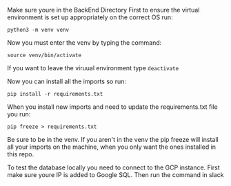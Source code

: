 Make sure youre in the BackEnd Directory
First to ensure the virtual environment is set up appropriately on the correct OS run:
```
python3 -m venv venv
```
Now you must enter the venv by typing the command:
```
source venv/bin/activate
```
If you want to leave the viruual environment type `deactivate`

Now you can install all the imports so run:
```
pip install -r requirements.txt 
```
When you install new imports and need to update the requirements.txt file you run:
```
pip freeze > requirements.txt
```
Be sure to be in the venv. If you aren't in the venv the pip freeze will install all
your imports on the machine, when you only want the ones installed in this repo.

To test the database locally you need to connect to the GCP instance. First make sure youre IP is added to Google SQL.
Then run the command in slack
